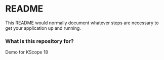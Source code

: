 # README #

This README would normally document whatever steps are necessary to get your application up and running.

### What is this repository for? ###

Demo for KScope 18
